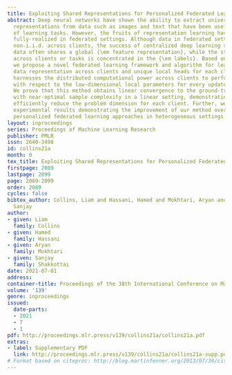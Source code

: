 ```yaml
---
title: Exploiting Shared Representations for Personalized Federated Learning
abstract: Deep neural networks have shown the ability to extract universal feature
  representations from data such as images and text that have been useful for a variety
  of learning tasks. However, the fruits of representation learning have yet to be
  fully-realized in federated settings. Although data in federated settings is often
  non-i.i.d. across clients, the success of centralized deep learning suggests that
  data often shares a global {\em feature representation}, while the statistical heterogeneity
  across clients or tasks is concentrated in the {\em labels}. Based on this intuition,
  we propose a novel federated learning framework and algorithm for learning a shared
  data representation across clients and unique local heads for each client. Our algorithm
  harnesses the distributed computational power across clients to perform many local-updates
  with respect to the low-dimensional local parameters for every update of the representation.
  We prove that this method obtains linear convergence to the ground-truth representation
  with near-optimal sample complexity in a linear setting, demonstrating that it can
  efficiently reduce the problem dimension for each client. Further, we provide extensive
  experimental results demonstrating the improvement of our method over alternative
  personalized federated learning approaches in heterogeneous settings.
layout: inproceedings
series: Proceedings of Machine Learning Research
publisher: PMLR
issn: 2640-3498
id: collins21a
month: 0
tex_title: Exploiting Shared Representations for Personalized Federated Learning
firstpage: 2089
lastpage: 2099
page: 2089-2099
order: 2089
cycles: false
bibtex_author: Collins, Liam and Hassani, Hamed and Mokhtari, Aryan and Shakkottai,
  Sanjay
author:
- given: Liam
  family: Collins
- given: Hamed
  family: Hassani
- given: Aryan
  family: Mokhtari
- given: Sanjay
  family: Shakkottai
date: 2021-07-01
address:
container-title: Proceedings of the 38th International Conference on Machine Learning
volume: '139'
genre: inproceedings
issued:
  date-parts:
  - 2021
  - 7
  - 1
pdf: http://proceedings.mlr.press/v139/collins21a/collins21a.pdf
extras:
- label: Supplementary PDF
  link: http://proceedings.mlr.press/v139/collins21a/collins21a-supp.pdf
# Format based on citeproc: http://blog.martinfenner.org/2013/07/30/citeproc-yaml-for-bibliographies/
---
```

